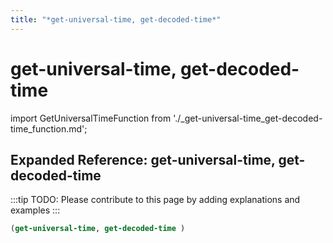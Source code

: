 ```yaml
---
title: "*get-universal-time, get-decoded-time*"
---
```


# get-universal-time, get-decoded-time

import GetUniversalTimeFunction from './_get-universal-time_get-decoded-time_function.md';

<GetUniversalTimeFunction />

## Expanded Reference: get-universal-time, get-decoded-time

:::tip
TODO: Please contribute to this page by adding explanations and examples
:::

```lisp
(get-universal-time, get-decoded-time )
```
